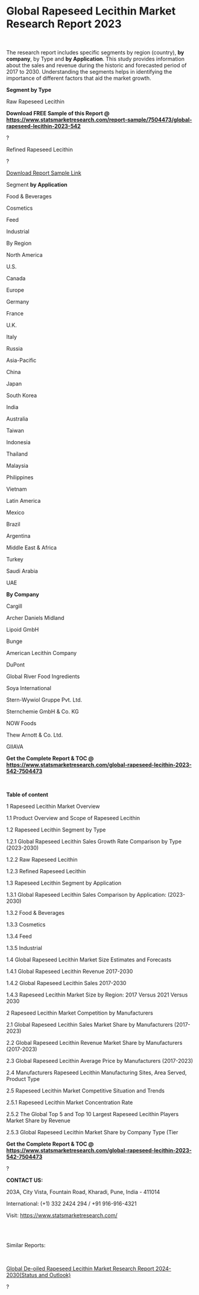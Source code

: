 <h1>Global Rapeseed Lecithin Market Research Report 2023</h1><br/><p>The research report includes specific segments by region (country), <strong>by company</strong>, by Type and <strong>by Application</strong>. This study provides information about the sales and revenue during the historic and forecasted period of 2017 to 2030. Understanding the segments helps in identifying the importance of different factors that aid the market growth.</p>
 
 
 
 <p><strong>Segment by Type</strong></p>
 
 
 
 <p>Raw Rapeseed Lecithin</p>
 
 
 
 <div><b>Download FREE Sample of this Report @ <a href="https://www.statsmarketresearch.com/download-free-sample/7504473/global-rapeseed-lecithin-2023-542">https://www.statsmarketresearch.com/report-sample/7504473/global-rapeseed-lecithin-2023-542</a></b></div>
 
 
 
 <p>? </p>
 
 
 
 <p>Refined Rapeseed Lecithin</p>
 
 
 
 <p>? </p>
 
 
 
 <p><a href="https://www.statsmarketresearch.com/download-free-sample/7504473/global-rapeseed-lecithin-2023-542">Download Report Sample Link</a></p>
 
 
 
 <p>Segment <strong>by Application</strong></p>
 
 
 
 <p>Food & Beverages</p>
 
 
 
 <p>Cosmetics</p>
 
 
 
 <p>Feed</p>
 
 
 
 <p>Industrial</p>
 
 
 
 <p>By Region</p>
 
 
 
 <p>North America</p>
 
 
 
 <p>U.S.</p>
 
 
 
 <p>Canada</p>
 
 
 
 <p>Europe</p>
 
 
 
 <p>Germany</p>
 
 
 
 <p>France</p>
 
 
 
 <p>U.K.</p>
 
 
 
 <p>Italy</p>
 
 
 
 <p>Russia</p>
 
 
 
 <p>Asia-Pacific</p>
 
 
 
 <p>China</p>
 
 
 
 <p>Japan</p>
 
 
 
 <p>South Korea</p>
 
 
 
 <p>India</p>
 
 
 
 <p>Australia</p>
 
 
 
 <p>Taiwan</p>
 
 
 
 <p>Indonesia</p>
 
 
 
 <p>Thailand</p>
 
 
 
 <p>Malaysia</p>
 
 
 
 <p>Philippines</p>
 
 
 
 <p>Vietnam</p>
 
 
 
 <p>Latin America</p>
 
 
 
 <p>Mexico</p>
 
 
 
 <p>Brazil</p>
 
 
 
 <p>Argentina</p>
 
 
 
 <p>Middle East & Africa</p>
 
 
 
 <p>Turkey</p>
 
 
 
 <p>Saudi Arabia</p>
 
 
 
 <p>UAE</p>
 
 
 
 <p><strong>By Company</strong></p>
 
 
 
 <p>Cargill</p>
 
 
 
 <p>Archer Daniels Midland</p>
 
 
 
 <p>Lipoid GmbH</p>
 
 
 
 <p>Bunge</p>
 
 
 
 <p>American Lecithin Company</p>
 
 
 
 <p>DuPont</p>
 
 
 
 <p>Global River Food Ingredients</p>
 
 
 
 <p>Soya International</p>
 
 
 
 <p>Stern-Wywiol Gruppe Pvt. Ltd.</p>
 
 
 
 <p>Sternchemie GmbH & Co. KG</p>
 
 
 
 <p>NOW Foods</p>
 
 
 
 <p>Thew Arnott & Co. Ltd.</p>
 
 
 
 <p>GIIAVA</p>
 
 
 
 <div><b>Get the Complete Report & TOC @ <a href="https://www.statsmarketresearch.com/global-rapeseed-lecithin-2023-542-7504473">https://www.statsmarketresearch.com/global-rapeseed-lecithin-2023-542-7504473</a></b></div>
 
 
 
 <p><br />
 
 <b>Table of content</b></p>
 
 
 
 <p>1 Rapeseed Lecithin Market Overview<br />
 
 1.1 Product Overview and Scope of Rapeseed Lecithin<br />
 
 1.2 Rapeseed Lecithin Segment by Type<br />
 
 1.2.1 Global Rapeseed Lecithin Sales Growth Rate Comparison by Type (2023-2030)<br />
 
 1.2.2 Raw Rapeseed Lecithin<br />
 
 1.2.3 Refined Rapeseed Lecithin<br />
 
 1.3 Rapeseed Lecithin Segment by Application<br />
 
 1.3.1 Global Rapeseed Lecithin Sales Comparison by Application: (2023-2030)<br />
 
 1.3.2 Food & Beverages<br />
 
 1.3.3 Cosmetics<br />
 
 1.3.4 Feed<br />
 
 1.3.5 Industrial<br />
 
 1.4 Global Rapeseed Lecithin Market Size Estimates and Forecasts<br />
 
 1.4.1 Global Rapeseed Lecithin Revenue 2017-2030<br />
 
 1.4.2 Global Rapeseed Lecithin Sales 2017-2030<br />
 
 1.4.3 Rapeseed Lecithin Market Size by Region: 2017 Versus 2021 Versus 2030<br />
 
 2 Rapeseed Lecithin Market Competition by Manufacturers<br />
 
 2.1 Global Rapeseed Lecithin Sales Market Share by Manufacturers (2017-2023)<br />
 
 2.2 Global Rapeseed Lecithin Revenue Market Share by Manufacturers (2017-2023)<br />
 
 2.3 Global Rapeseed Lecithin Average Price by Manufacturers (2017-2023)<br />
 
 2.4 Manufacturers Rapeseed Lecithin Manufacturing Sites, Area Served, Product Type<br />
 
 2.5 Rapeseed Lecithin Market Competitive Situation and Trends<br />
 
 2.5.1 Rapeseed Lecithin Market Concentration Rate<br />
 
 2.5.2 The Global Top 5 and Top 10 Largest Rapeseed Lecithin Players Market Share by Revenue<br />
 
 2.5.3 Global Rapeseed Lecithin Market Share by Company Type (Tier</p>
 
 
 
 <div><b>Get the Complete Report & TOC @ <a href="https://www.statsmarketresearch.com/global-rapeseed-lecithin-2023-542-7504473">https://www.statsmarketresearch.com/global-rapeseed-lecithin-2023-542-7504473</a></b></div>
 
 
 
 <p>? </p>
 
 
 
 <p><b>CONTACT US:</b><br />
 
 203A, City Vista, Fountain Road, Kharadi, Pune, India - 411014<br />
 
 International: (+1) 332 2424 294 / +91 916-916-4321<br />
 
 Visit: <a href="https://www.statsmarketresearch.com/">https://www.statsmarketresearch.com/</a><br />
 
 <br />
 
 <br />
 
 Similar Reports:<br />
 
 <br />
 
 <a href="https://www.statsmarketresearch.com/global-deoiled-rapeseed-lecithin-2024-2030-258-7945777">Global De-oiled Rapeseed Lecithin Market Research Report 2024-2030(Status and Outlook)</a><br />
 
 ? </p>